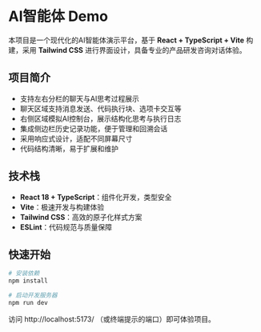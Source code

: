 # AI智能体 Demo

本项目是一个现代化的AI智能体演示平台，基于 **React + TypeScript + Vite** 构建，采用 **Tailwind CSS** 进行界面设计，具备专业的产品研发咨询对话体验。

## 项目简介

- 支持左右分栏的聊天与AI思考过程展示
- 聊天区域支持消息发送、代码执行块、选项卡交互等
- 右侧区域模拟AI控制台，展示结构化思考与执行日志
- 集成侧边栏历史记录功能，便于管理和回溯会话
- 采用响应式设计，适配不同屏幕尺寸
- 代码结构清晰，易于扩展和维护

## 技术栈

- **React 18 + TypeScript**：组件化开发，类型安全
- **Vite**：极速开发与构建体验
- **Tailwind CSS**：高效的原子化样式方案
- **ESLint**：代码规范与质量保障

## 快速开始

```bash
# 安装依赖
npm install

# 启动开发服务器
npm run dev
```

访问 http://localhost:5173/ （或终端提示的端口）即可体验项目。
